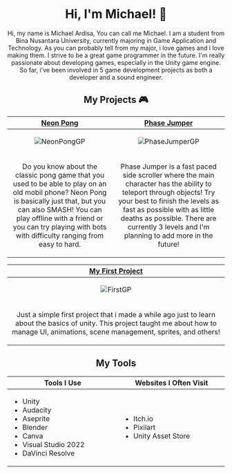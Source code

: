 <h1 align="center">Hi, I'm Michael! 👋</h1>

<p align="center"> 
  Hi, my name is Michael Ardisa, You can call me Michael. I am a student from Bina Nusantara University, currently majoring in Game Application and Technology. As you can probably tell from my major, i love games and i love making them. I strive to be a great game        programmer in the future. I'm really passionate about developing games, especially in the Unity game engine. So far, i've been involved in 5 game development projects as both a developer and a sound engineer.
</p>

<h2 align="center">My Projects 🎮</h2>

<!-- ============================================= -->
<table>
  <thead>
    <tr>
      <th width="500px" align="center"><a href="https://github.com/MicksS1/Pong-GameProg">Neon Pong</th>
      <th width="500px" align="center"><a href="https://github.com/MicksS1/SideScroll-GameProg">Phase Jumper</th>
    </tr>
  </thead>
        
  <tbody>
  <tr width="500px" align="center">
  <td>

  ![NeonPongGP](https://github.com/MicksS1/MicksS1/assets/158981991/bde0fa30-dbf9-4dba-87db-9663d90863a9)

  </td>
   
  <td>

![PhaseJumperGP](https://github.com/MicksS1/MicksS1/assets/158981991/98ed7b8e-1cf2-4b52-8918-8d6935be908b)

  </td>
  </tr>
  
  <tr width="500px">
    <td valign="text-top">
      <p align="center">
        Do you know about the classic pong game that you used to be able to play on an old mobil phone? Neon Pong is basically just that, but you can also SMASH! You can play         offline with a friend or you can try playing with bots with difficulty ranging from easy to hard.
      </p>
    </td>
    <td valign="text-top">
      <p align="center">
        Phase Jumper is a fast paced side scroller where the main character has the ability to teleport through objects! Try your best to finish the levels as fast as                 possible with as little deaths as possible. There are currently 3 levels and I'm planning to add more    in the future!
      </p>
    </td>
  </tr>
  
  </tbody>
</table>

<!-- ============================================= -->
<table>
  <thead>
    <tr>
      <th width="500px" align="center"><a href="https://github.com/MicksS1/FirstProject-GameProg">My First Project</th>
    </tr>
  </thead>
  <tbody>
  <tr width="500px" align="center">
  <td>
    
![FirstGP](https://github.com/MicksS1/MicksS1/assets/158981991/07bde379-34d4-42e1-be41-d0a906c783e6)

  </td>
  </tr>
    <tr width="500px">
      <td valign="text-top">
        <p align="center">
          Just a simple first project that i made a while ago just to learn about the basics of unity. This project taught me about how to manage UI, animations, scene                  management, sprites, and others!
        </p>
      </td>
  </tr>
  

  </tbody>
</table>

<!-- ============================================= -->
<h2 align="center">My Tools</h2>
<table>
  <thead>
    <tr>
      <th width="500px" align="center">Tools I Use </th>
      <th width="500px" align="center">Websites I Often Visit</th>
    </tr>
  </thead>
  <tbody>
  <tr width="500px" align="left">
  <td>

  - Unity
  - Audacity
  - Aseprite
  - Blender
  - Canva
  - Visual Studio 2022
  - DaVinci Resolve
  
  </td>
  <td>

  - Itch.io
  - Pixilart
  - Unity Asset Store

  </td>
  </tr>
  </tbody>
</table>
<!-- ============================================= -->
